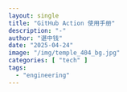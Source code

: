 ```yaml
---
layout: single
title: "GitHub Action 使用手册"
description: "-"
author: "谌中钱"
date: "2025-04-24"
image: "/img/temple_404_bg.jpg"
categories: [ "tech" ]
tags:
  - "engineering"
---
```


<br />
<br />

<!-- @import "[TOC]" {cmd="toc" depthFrom=1 depthTo=6} -->

<!-- code_chunk_output -->



<!-- /code_chunk_output -->
